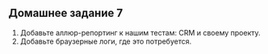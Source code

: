 ## Домашнее задание 7
1. Добавьте аллюр-репортинг к нашим тестам: CRM и своему проекту.
2. Добавьте браузерные логи, где это потребуется.
